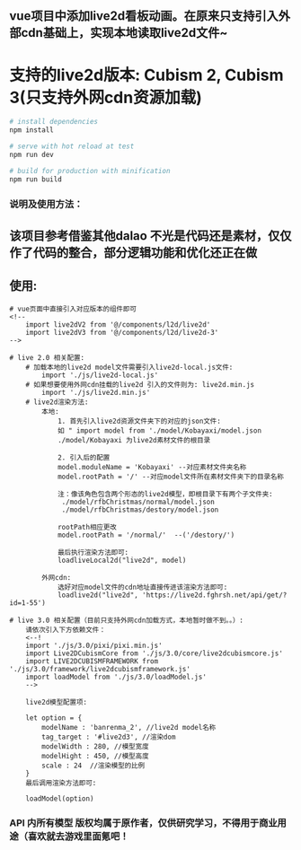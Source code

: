## vue项目中添加live2d看板动画。在原来只支持引入外部cdn基础上，实现本地读取live2d文件~
# 支持的live2d版本: Cubism 2, Cubism 3(只支持外网cdn资源加载)

``` bash
# install dependencies
npm install

# serve with hot reload at test
npm run dev

# build for production with minification
npm run build
```


### 说明及使用方法：
## 该项目参考借鉴其他dalao 不光是代码还是素材，仅仅作了代码的整合，部分逻辑功能和优化还正在做

## 使用:
	# vue页面中直接引入对应版本的组件即可
	<!-- 
		import live2dV2 from '@/components/l2d/live2d'
		import live2dV3 from '@/components/l2d/live2d-3'
	-->

	# live 2.0 相关配置:
		# 加载本地的live2d model文件需要引入live2d-local.js文件:
			import './js/live2d-local.js'
		# 如果想要使用外网cdn挂载的live2d 引入的文件则为: live2d.min.js
			import './js/live2d.min.js'
		# live2d渲染方法:
			本地:
				1. 首先引入live2d资源文件夹下的对应的json文件: 
				如 " import model from './model/Kobayaxi/model.json 
				./model/Kobayaxi 为live2d素材文件的根目录

				2. 引入后的配置
				model.moduleName = 'Kobayaxi' --对应素材文件夹名称
    			model.rootPath = '/' --对应model文件所在素材文件夹下的目录名称

    			注：像该角色包含两个形态的live2d模型，即根目录下有两个子文件夹:
    			 ./model/rfbChristmas/normal/model.json
    			 ./model/rfbChristmas/destory/model.json

    			rootPath相应更改
    			model.rootPath = '/normal/'  --('/destory/')

    			最后执行渲染方法即可:
    			loadliveLocal2d("live2d", model)

			外网cdn:
				选好对应model文件的cdn地址直接传进该渲染方法即可:
				loadlive2d("live2d", 'https://live2d.fghrsh.net/api/get/?id=1-55')

	# live 3.0 相关配置（目前只支持外网cdn加载方式，本地暂时做不到。。）:
		请依次引入下方依赖文件：
		<--! 
		import './js/3.0/pixi/pixi.min.js'
		import Live2DCubismCore from './js/3.0/core/live2dcubismcore.js'
		import LIVE2DCUBISMFRAMEWORK from './js/3.0/framework/live2dcubismframework.js'
		import loadModel from './js/3.0/loadModel.js'
		-->

		live2d模型配置项:

		let option = {
			modelName : 'banrenma_2', //live2d model名称
			tag_target : '#live2d3', //渲染dom
			modelWidth : 280, //模型宽度
			modelHight : 450, //模型高度
			scale : 24  //渲染模型的比例			
		}
		最后调用渲染方法即可:

		loadModel(option)

### API 内所有模型 版权均属于原作者，仅供研究学习，不得用于商业用途（喜欢就去游戏里面氪吧！


